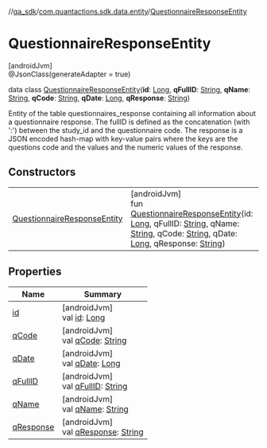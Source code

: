 //[qa_sdk](../../../index.md)/[com.quantactions.sdk.data.entity](../index.md)/[QuestionnaireResponseEntity](index.md)

# QuestionnaireResponseEntity

[androidJvm]\
@JsonClass(generateAdapter = true)

data class [QuestionnaireResponseEntity](index.md)(**id**: [Long](https://kotlinlang.org/api/latest/jvm/stdlib/kotlin/-long/index.html), **qFullID**: [String](https://kotlinlang.org/api/latest/jvm/stdlib/kotlin/-string/index.html), **qName**: [String](https://kotlinlang.org/api/latest/jvm/stdlib/kotlin/-string/index.html), **qCode**: [String](https://kotlinlang.org/api/latest/jvm/stdlib/kotlin/-string/index.html), **qDate**: [Long](https://kotlinlang.org/api/latest/jvm/stdlib/kotlin/-long/index.html), **qResponse**: [String](https://kotlinlang.org/api/latest/jvm/stdlib/kotlin/-string/index.html))

Entity of the table questionnaires_response containing all information about a questionnaire response. The fullID is defined as the concatenation (with ':') between the study_id and the questionnaire code. The response is a JSON encoded hash-map with key-value pairs where the keys are the questions code and the values and the numeric values of the response.

## Constructors

| | |
|---|---|
| [QuestionnaireResponseEntity](-questionnaire-response-entity.md) | [androidJvm]<br>fun [QuestionnaireResponseEntity](-questionnaire-response-entity.md)(id: [Long](https://kotlinlang.org/api/latest/jvm/stdlib/kotlin/-long/index.html), qFullID: [String](https://kotlinlang.org/api/latest/jvm/stdlib/kotlin/-string/index.html), qName: [String](https://kotlinlang.org/api/latest/jvm/stdlib/kotlin/-string/index.html), qCode: [String](https://kotlinlang.org/api/latest/jvm/stdlib/kotlin/-string/index.html), qDate: [Long](https://kotlinlang.org/api/latest/jvm/stdlib/kotlin/-long/index.html), qResponse: [String](https://kotlinlang.org/api/latest/jvm/stdlib/kotlin/-string/index.html)) |

## Properties

| Name | Summary |
|---|---|
| [id](id.md) | [androidJvm]<br>val [id](id.md): [Long](https://kotlinlang.org/api/latest/jvm/stdlib/kotlin/-long/index.html) |
| [qCode](q-code.md) | [androidJvm]<br>val [qCode](q-code.md): [String](https://kotlinlang.org/api/latest/jvm/stdlib/kotlin/-string/index.html) |
| [qDate](q-date.md) | [androidJvm]<br>val [qDate](q-date.md): [Long](https://kotlinlang.org/api/latest/jvm/stdlib/kotlin/-long/index.html) |
| [qFullID](q-full-i-d.md) | [androidJvm]<br>val [qFullID](q-full-i-d.md): [String](https://kotlinlang.org/api/latest/jvm/stdlib/kotlin/-string/index.html) |
| [qName](q-name.md) | [androidJvm]<br>val [qName](q-name.md): [String](https://kotlinlang.org/api/latest/jvm/stdlib/kotlin/-string/index.html) |
| [qResponse](q-response.md) | [androidJvm]<br>val [qResponse](q-response.md): [String](https://kotlinlang.org/api/latest/jvm/stdlib/kotlin/-string/index.html) |
